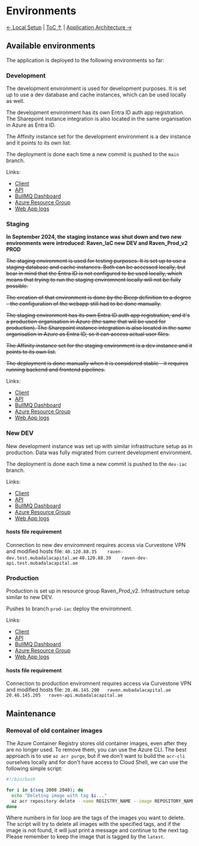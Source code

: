 Environments
================

[← Local Setup](LocalSetup.md) | [ToC ↑](../README.md) | [Application Architecture →](ApplicationArchitecture.md)

## Available environments

The application is deployed to the following environments so far:

### Development

The development environment is used for development purposes. It is set up to use a dev database and cache instances, which can be used locally as well.

The development environment has its own Entra ID auth app registration. The Sharepoint instance integration is also located in the same organisation in Azure as Entra ID.

The Affinity instance set for the development environment is a dev instance and it points to its own list.

The deployment is done each time a new commit is pushed to the `main` branch. 


Links:
* [Client](https://raven-static.test.mubadalacapital.ae/)
* [API](https://raven.test.mubadalacapital.ae/swagger)
* [BullMQ Dashboard](https://raven.test.mubadalacapital.ae/bg)
* [Azure Resource Group](https://portal.azure.com/#@testonemubadala.onmicrosoft.com/resource/subscriptions/34fa07c2-8084-4baf-bb39-359547158d5e/resourcegroups/Raven_DEV/overview)
* [Web App logs](https://login.microsoftonline.com/organizations/oauth2/v2.0/authorize?redirect_uri=https%3A%2F%2Fportal.azure.com%2Fsignin%2Findex%2F&response_type=code%20id_token&scope=https%3A%2F%2Fmanagement.core.windows.net%2F%2Fuser_impersonation%20openid%20email%20profile&state=OpenIdConnect.AuthenticationProperties%3D3JnbHAN2eeDNDO27XgP-Ze7Gi1OcNa_IDeYNbmGn-yI-62ryXTFQKE-GVnW6XTwJESECzEZPuDNYsKktjBJd0Xa1IdgYPSI26eYG1ixlJASdyT20VCquo3l1TfRLMThjQReqADkVJ1vQMLU4PZIoPv1EYYRWyCtrHFKaPrjlW4Y7TAIGzTFUoNgumghkCksMaU_mP_5FUuFe7u7YMPIMKRzvmRYSDpbjMJuiUoNR5HDLyNiDt8SyKdah8M7razIi_kCvLgbseTQaXd888-FIQflWHMvqDyVsJCLaWun63dxO5BVjRbVkEOEMSzcisBiOeEHAb8zjCKJDujqeU9-bIM1zXWQaWKGa3e8mSmdPlinGSmFLAFDxaomYZIPVx2FgHDg4dJE2h12IyT_ofoTES77VhHhXaaTgx7C96gQQFiEBaKdYvktUfJCyUxoKmwMmv0moAKI3ECwutpimY8BnzdA8HWEyfPVdNbY2-EU5fGxUiwcA01rEvCGj947kgSbBkk4zZHmyg0A7xlQo0tDlGZxpPLY6Sx21mhUn5MNiGvgyhNpvezRqpJeoSRmuGV-8VTYvIwn04z1wGoCLF--cHw&response_mode=form_post&nonce=638483446926773168.MDVhYzZiNGEtN2FmNS00OTY1LTkwZGYtN2Y4MzZmY2FkODhmYTQ4MWU3OGUtOGIwZC00MmNiLThmODYtZjZlZmZmZjViNDcz&client_id=c44b4083-3bb0-49c1-b47d-974e53cbdf3c&site_id=501430&client-request-id=202dba2c-f8d4-4c08-a01a-323e8da6fdfc&x-client-SKU=ID_NET472&x-client-ver=7.2.0.0)


### Staging

**In September 2024, the staging instance was shut down and two new environments were introduced: Raven_IaC new DEV and Raven_Prod_v2 PROD**

~~The staging environment is used for testing purposes. It is set up to use a staging database and cache instances. Both can be accessed locally, but bear in mind that the Entra ID is not configured to be used locally, which means that trying to run the staging enviromnent locally will not be fully possible.~~

~~The creation of that environment is done by the Bicep definition to a degree - the configuration of the webapp still had to be done manually.~~

~~The staging environment has its own Entra ID auth app registration, and it's a production organisation in Azure (the same that will be used for production). The Sharepoint instance integration is also located in the same organisation in Azure as Entra ID, so it can access actual user files.~~

~~The Affinity instance set for the staging environment is a dev instance and it points to its own list.~~

~~The deployment is done manually when it is considered stable - it requires running backend and frontend pipelines.~~

Links:
* [Client](https://raven-staging.mubadalacapital.ae/)
* [API](https://raven-staging-api.mubadalacapital.ae/swagger)
* [BullMQ Dashboard](https://raven-staging-api.mubadalacapital.ae/bg)
* [Azure Resource Group](https://portal.azure.com/#@mubadalacapital.ae/resource/subscriptions/abe94066-828a-44ca-aceb-ba23fb86495f/resourceGroups/Raven_Staging/overview)
* [Web App logs](https://portal.azure.com/#view/WebsitesExtension/SCIFrameBlade/id/%2Fsubscriptions%2Fabe94066-828a-44ca-aceb-ba23fb86495f%2FresourceGroups%2Fraven_staging%2Fproviders%2FMicrosoft.Web%2Fsites%2Fapp-raven-prod-uks/categoryId/AvailabilityAndPerformanceLinux/optionalParameters~/%5B%7B%22key%22%3A%22categoryId%22%2C%22value%22%3A%22AvailabilityAndPerformanceLinux%22%7D%2C%7B%22key%22%3A%22detectorId%22%2C%22value%22%3A%22LinuxLogViewer%22%7D%2C%7B%22key%22%3A%22detectorType%22%2C%22value%22%3A%22Detector%22%7D%2C%7B%22key%22%3A%22startTime%22%7D%2C%7B%22key%22%3A%22endTime%22%7D%2C%7B%22key%22%3A%22diagnoseAndSolveWorkflowId%22%2C%22value%22%3A%224669c4ae-9c6b-4e39-8b15-e7b3e7212cd5%22%7D%5D)

### New DEV

New development instance was set up with similar infrastructure setup as in production.
Data was fully migrated from current development environment.

The deployment is done each time a new commit is pushed to the `dev-iac` branch. 

Links:
* [Client](https://raven-dev.test.mubadalacapital.ae/)
* [API](https://raven-dev-api.test.mubadalacapital.ae/swagger)
* [BullMQ Dashboard](https://raven-dev-api.test.mubadalacapital.ae/bg)
* [Azure Resource Group](https://portal.azure.com/#@test.mubadalacapital.ae/resource/subscriptions/34fa07c2-8084-4baf-bb39-359547158d5e/resourceGroups/Raven_IaC/overview)
* [Web App logs](https://portal.azure.com/#@test.mubadalacapital.ae/resource/subscriptions/34fa07c2-8084-4baf-bb39-359547158d5e/resourceGroups/raven_iac/providers/Microsoft.Web/sites/as-use-mc-raven-dev-04/analytics)

#### hosts file requirement
Connection to new dev enviromnent requires access via Curvestone VPN and modified hosts file:
`40.120.88.35    raven-dev.test.mubadalacapital.ae`
`40.120.88.39    raven-dev-api.test.mubadalacapital.ae`


### Production

Production is set up in resource group Raven_Prod_v2. Infrastructure setup similar to new DEV.

Pushes to branch `prod-iac` deploy the enviromnent.

Links:
* [Client](https://raven.mubadalacapital.ae/)
* [API](https://raven-api.mubadalacapital.ae/swagger)
* [BullMQ Dashboard](https://raven-api.mubadalacapital.ae/bg)
* [Azure Resource Group](https://portal.azure.com/#@mubadalacapital.ae/resource/subscriptions/abe94066-828a-44ca-aceb-ba23fb86495f/resourceGroups/Raven_Prod_v2/overview)
* [Web App logs](https://portal.azure.com/#@mubadalacapital.ae/resource/subscriptions/abe94066-828a-44ca-aceb-ba23fb86495f/resourceGroups/Raven_Prod_v2/providers/Microsoft.Web/sites/as-use-mc-raven-prod-01/analytics)

#### hosts file requirement
Connection to production enviromnent requires access via Curvestone VPN and modified hosts file:
`20.46.145.200   raven.mubadalacapital.ae`
`20.46.145.205   raven-api.mubadalacapital.ae`

## Maintenance

### Removal of old container images

The Azure Container Registry stores old container images, even after they are no longer used. To remove them, you can use the Azure CLI. The best approach is to use `az acr purge`, but if we don't want to build the `acr-cli` ourselves locally and for don't have access to Cloud Shell, we can use the following simple script:

  ```bash
#!/bin/bash

for i in $(seq 2000 2040); do
    echo "Deleting image with tag $i..."
    az acr repository delete --name REGISTRY_NAME --image REPOSITORY_NAME:$i --yes || echo "Image with tag $i not found"
done
  ```

Where numbers in for loop are the tags of the images you want to delete. The script will try to delete all images with the specified tags, and if the image is not found, it will just print a message and continue to the next tag. Please remember to keep the image that is tagged by the `latest`.
